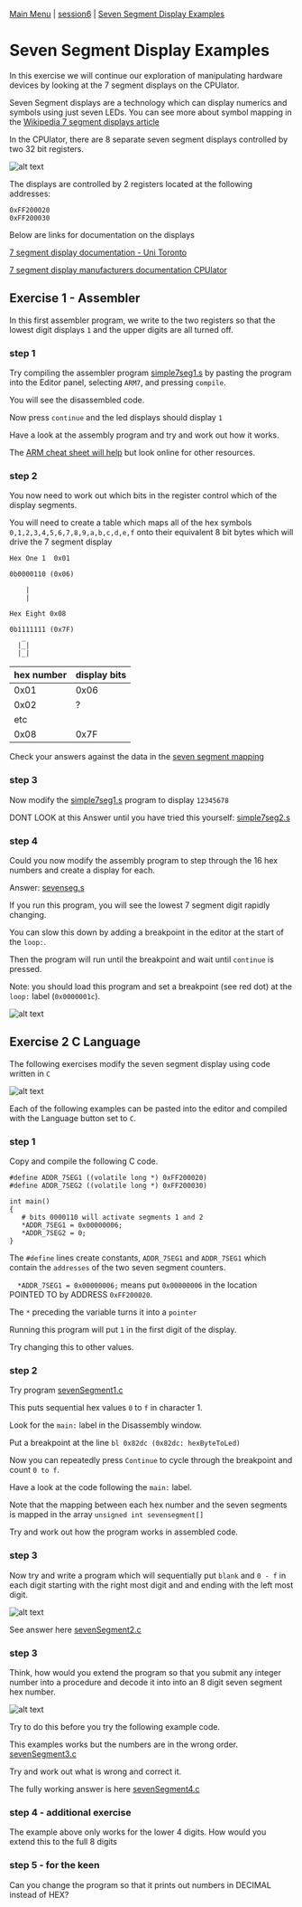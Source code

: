 [Main Menu](../../README.md) | [session6](../session6/) | [Seven Segment Display Examples](../sevensegment/sevenSegmentDisplayExamples.md)

# Seven Segment Display Examples

In this exercise we will continue our exploration of manipulating hardware devices by looking at the 7 segment displays on the CPUlator.

Seven Segment displays are a technology which can display numerics and symbols using just seven LEDs.
You can see more about symbol mapping in the [Wikipedia 7 segment displays article](https://en.wikipedia.org/wiki/Seven-segment_display)

In the CPUlator, there are 8 separate seven segment displays controlled by two 32 bit registers.

   ![alt text](../sevensegment/images/7segDetail.png "Figure 7segDetail.png")
   
The displays are controlled by 2 registers located at the following addresses:

```
0xFF200020
0xFF200030
```

Below are links for documentation on the displays 

[7 segment display documentation - Uni Toronto](https://www-ug.eecg.utoronto.ca/desl/nios_devices_SoC/ARM/dev_7segs.html)

[7 segment display manufacturers documentation CPUlator](https://fpgacademy.org/Downloads/DE1-SoC_Computer_ARM.pdf#subsubsection.2.9.2)

## Exercise 1  - Assembler

In this first assembler program, we write to the two registers so that the lowest digit displays `1` and the upper digits are all turned off.

### step 1
Try compiling the assembler program [simple7seg1.s](../sevensegment/code/simple7seg1.s) by pasting the program into the Editor panel, selecting `ARM7`, and pressing `compile`.

You will see the disassembled code.

Now press `continue` and the led displays should display `1`

Have a look at the assembly program and try and work out how it works.

The [ARM cheat sheet will help](https://azeria-labs.com/assembly-basics-cheatsheet/)  but look online for other resources.

### step 2

You now need to work out which bits in the register control which of the display segments.

You will need to create a table which maps all of the hex symbols `0,1,2,3,4,5,6,7,8,9,a,b,c,d,e,f` onto their equivalent 8 bit bytes which will drive the 7 segment display


```
Hex One 1  0x01

0b0000110 (0x06)

    |
    |
    
Hex Eight 0x08

0b1111111 (0x7F)
   _
  |_|
  |_|

```

| hex number | display bits |
|:-----------|:-------------|
|     0x01   |   0x06       |
|     0x02   |   ?          |
|     etc    |              |
|     0x08   |   0x7F       |


Check your answers against the data in the [seven segment mapping](../sevensegment/sevensegmentmapping.md)


### step 3

Now modify the [simple7seg1.s](../sevensegment/code/simple7seg1.s) program to display `12345678`

DONT LOOK at this Answer until you have tried this yourself: [simple7seg2.s](../sevensegment/code/simple7seg2.s)

### step 4

Could you now modify the assembly program to step through the 16 hex numbers and create a display for each.

Answer: [sevenseg.s](../sevensegment/code/sevenseg.s)

If you run this program, you will see the lowest 7 segment digit rapidly changing.

You can slow this down by adding a breakpoint in the editor at the start of the `loop:`.

Then the program will run until the breakpoint and wait until `continue` is pressed.

Note:  you should load this program and set a breakpoint (see red dot) at the `loop:` label (`0x0000001c`).

   ![alt text](../sevensegment/images/7segment-breakpoint.png "Figure 7segment-breakpoint.png")
   
## Exercise 2 C Language

The following exercises modify the seven segment display using code written in `C`

   ![alt text](../sevensegment/images/7segCExample.png "Figure 7segCExample.png")

Each of the following examples can be pasted into the editor and compiled with the Language button set to `C`.

### step 1

Copy and compile the following C code.

```
#define ADDR_7SEG1 ((volatile long *) 0xFF200020)
#define ADDR_7SEG2 ((volatile long *) 0xFF200030)

int main()
{
   # bits 0000110 will activate segments 1 and 2 
   *ADDR_7SEG1 = 0x00000006; 
   *ADDR_7SEG2 = 0;
}
```

The `#define` lines create constants, `ADDR_7SEG1` and `ADDR_7SEG1` which contain the `addresses` of the two seven segment counters.

`   *ADDR_7SEG1 = 0x00000006; ` means put `0x00000006` in the location POINTED TO by ADDRESS `0xFF200020`.

The `*` preceding the variable turns it into a `pointer`

Running this program will put `1` in the first digit of the display.

Try changing this to other values.

### step 2

Try program [sevenSegment1.c](../sevensegment/code/sevenSegment1.c)

This puts sequential hex values `0` to `f` in character 1.

Look for the `main:` label in the Disassembly window.

Put a breakpoint at the line `bl 0x82dc (0x82dc: hexByteToLed)`

Now you can repeatedly press `Continue` to cycle through the breakpoint and count `0 to f`.

Have a look at the code following the `main:` label.

Note that the mapping between each hex number and the seven segments is mapped in the array `unsigned int sevensegment[]`

Try and work out how the program works in assembled code.

### step 3

Now try and write a program which will sequentially put `blank` and `0 - f` in each digit starting with the right most digit and and ending with the left most digit.

   ![alt text](../sevensegment/images/example2.gif "Figure example2.gif")

See answer here [sevenSegment2.c](../sevensegment/code/sevenSegment2.c)

### step 3

Think, how would you extend the program so that you submit any integer number into a procedure and decode it into into an 8 digit seven segment hex number.

   ![alt text](../sevensegment/images/example4.gif "Figure example4.gif")
   
Try to do this before you try the following example code.

This examples works but the numbers are in the wrong order.
[sevenSegment3.c](../sevensegment/code/sevenSegment3.c)

Try and work out what is wrong and correct it.

The fully working answer is here 
[sevenSegment4.c](../sevensegment/code/sevenSegment4.c)

### step 4 - additional exercise

The example above only works for the lower 4 digits. 
How would you extend this to the full 8 digits

### step 5 - for the keen

Can you change the program so that it prints out numbers in DECIMAL instead of HEX?





